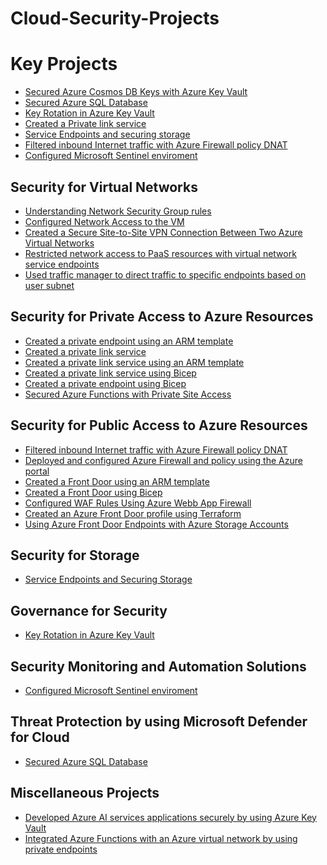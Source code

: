 # Cloud-Security-Projects

<h1>Key Projects</h1>

- [Secured Azure Cosmos DB Keys with Azure Key Vault]()
- [Secured Azure SQL Database]()
- [Key Rotation in Azure Key Vault]()
- [Created a Private link service]()
- [Service Endpoints and securing storage]()
- [Filtered inbound Internet traffic with Azure Firewall policy DNAT]()
- [Configured Microsoft Sentinel enviroment]()

<h2>Security for Virtual Networks</h2>

- [Understanding Network Security Group rules](https://github.com/KaizenJS7/Understanding-Network-Security-Group-rules)
- [Configured Network Access to the VM]()
- [Created a Secure Site-to-Site VPN Connection Between Two Azure Virtual Networks]()
- [Restricted network access to PaaS resources with virtual network service endpoints]()
- [Used traffic manager to direct traffic to specific endpoints based on user subnet]()

<h2>Security for Private Access to Azure Resources</h2>

- [Created a private endpoint using an ARM template]()
- [Created a private link service]()
- [Created a private link service using an ARM template]()
- [Created a private link service  using Bicep]()
- [Created a private endpoint using Bicep]()
- [Secured Azure Functions with Private Site Access]()

<h2>Security for Public Access to Azure Resources</h2>

- [Filtered inbound Internet traffic with Azure Firewall policy DNAT]()
- [Deployed and configured Azure Firewall and policy using the Azure portal]()
- [Created a Front Door using an ARM template]()
- [Created a Front Door using Bicep]()
- [Configured WAF Rules Using Azure Webb App Firewall]()
- [Created an Azure Front Door profile using Terraform]()
- [Using Azure Front Door Endpoints with Azure Storage Accounts]()

<h2>Security for Storage</h2>

- [Service Endpoints and Securing Storage]()

<h2>Governance for Security</h2>

- [Key Rotation in Azure Key Vault]()

<h2>Security Monitoring and Automation Solutions</h2>

- [Configured Microsoft Sentinel enviroment]()

<h2>Threat Protection by using Microsoft Defender for Cloud</h2>

- [Secured Azure SQL Database]()

<h2>Miscellaneous Projects</h2>

- [Developed Azure AI services applications securely by using Azure Key Vault]()
- [Integrated Azure Functions with an Azure virtual network by using private endpoints]()
